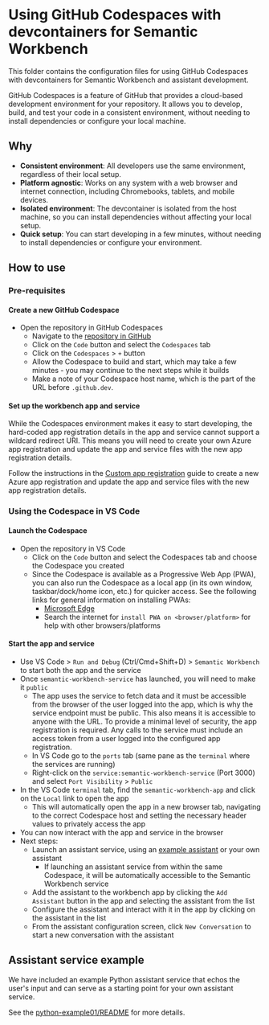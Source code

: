 # Using GitHub Codespaces with devcontainers for Semantic Workbench

This folder contains the configuration files for using GitHub Codespaces with devcontainers for Semantic Workbench and assistant development.

GitHub Codespaces is a feature of GitHub that provides a cloud-based development environment for your repository. It allows you to develop, build, and test your code in a consistent environment, without needing to install dependencies or configure your local machine.

## Why

- **Consistent environment**: All developers use the same environment, regardless of their local setup.
- **Platform agnostic**: Works on any system with a web browser and internet connection, including Chromebooks, tablets, and mobile devices.
- **Isolated environment**: The devcontainer is isolated from the host machine, so you can install dependencies without affecting your local setup.
- **Quick setup**: You can start developing in a few minutes, without needing to install dependencies or configure your environment.

## How to use

### Pre-requisites

#### Create a new GitHub Codespace

- Open the repository in GitHub Codespaces
  - Navigate to the [repository in GitHub](https://github.com/microsoft/semanticworkbench)
  - Click on the `Code` button and select the `Codespaces` tab
  - Click on the `Codespaces` > `+` button
  - Allow the Codespace to build and start, which may take a few minutes - you may continue to the next steps while it builds
  - Make a note of your Codespace host name, which is the part of the URL before `.github.dev`.

#### Set up the workbench app and service

While the Codespaces environment makes it easy to start developing, the hard-coded app registration details in the app and service cannot support a wildcard redirect URI. This means you will need to create your own Azure app registration and update the app and service files with the new app registration details.

Follow the instructions in the [Custom app registration](../docs/CUSTOM_APP_REGISTRATION.md) guide to create a new Azure app registration and update the app and service files with the new app registration details.

### Using the Codespace in VS Code

#### Launch the Codespace

- Open the repository in VS Code
  - Click on the `Code` button and select the Codespaces tab and choose the Codespace you created
  - Since the Codespace is available as a Progressive Web App (PWA), you can also run the Codespace as a local app (in its own window, taskbar/dock/home icon, etc.) for quicker access. See the following links for general information on installing PWAs:
    - [Microsoft Edge](https://learn.microsoft.com/en-us/microsoft-edge/progressive-web-apps-chromium/ux)
    - Search the internet for `install PWA on <browser/platform>` for help with other browsers/platforms

#### Start the app and service

- Use VS Code > `Run and Debug` (Ctrl/Cmd+Shift+D) > `Semantic Workbench` to start both the app and the service
- Once `semantic-workbench-service` has launched, you will need to make it `public`
  - The app uses the service to fetch data and it must be accessible from the browser of the user logged into the app, which is why the service endpoint must be public. This also means it is accessible to anyone with the URL. To provide a minimal level of security, the app registration is required. Any calls to the service must include an access token from a user logged into the configured app registration.
  - In VS Code go to the `ports` tab (same pane as the `terminal` where the services are running)
  - Right-click on the `service:semantic-workbench-service` (Port 3000) and select `Port Visibility` > `Public`
- In the VS Code `terminal` tab, find the `semantic-workbench-app` and click on the `Local` link to open the app
  - This will automatically open the app in a new browser tab, navigating to the correct Codespace host and setting the necessary header values to privately access the app
- You can now interact with the app and service in the browser
- Next steps:
  - Launch an assistant service, using an [example assistant](../examples/) or your own assistant
    - If launching an assistant service from within the same Codespace, it will be automatically accessible to the Semantic Workbench service
  - Add the assistant to the workbench app by clicking the `Add Assistant` button in the app and selecting the assistant from the list
  - Configure the assistant and interact with it in the app by clicking on the assistant in the list
  - From the assistant configuration screen, click `New Conversation` to start a new conversation with the assistant

## Assistant service example

We have included an example Python assistant service that echos the user's input and can serve as a starting point for your own assistant service.

See the [python-example01/README](../examples/python-example01/README.md) for more details.
